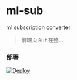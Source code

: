# ml-sub
ml subscription converter
> 前端页面正在整...

[comment]: <> (### 转换请求格式)

[comment]: <> (https://ml-sub.herokuapp.com/sub?input_content=)
### 部署
[![Deploy](https://www.herokucdn.com/deploy/button.png)](https://dashboard.heroku.com/new?template=https://github.com/fangxingweiai/ml-sub)  